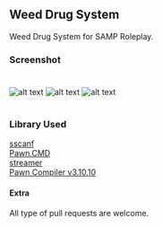 ## Weed Drug System

Weed Drug System for SAMP Roleplay.

### Screenshot
#
![alt text](https://cdn.discordapp.com/attachments/823203038251974656/843808322037481532/sa-mp-039.png)
![alt text](https://cdn.discordapp.com/attachments/823203038251974656/843808329809920000/sa-mp-043.png)
![alt text](https://cdn.discordapp.com/attachments/823203038251974656/843808327997456404/sa-mp-046.png)
#
### Library Used
[sscanf](https://github.com/maddinat0r/sscanf)\
[Pawn.CMD](https://github.com/katursis/Pawn.CMD)\
[streamer](https://github.com/samp-incognito/samp-streamer-plugin)\
[Pawn Compiler v3.10.10](https://github.com/pawn-lang/compiler/releases/tag/v3.10.10)
#### Extra
All type of pull requests are welcome.
